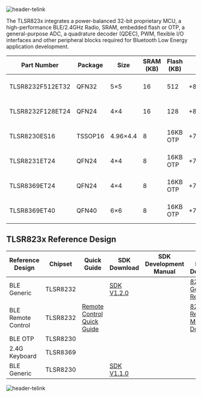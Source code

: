 ![header-telink](https://i.imgur.com/7U96dR0.jpg)


The TLSR823x integrates a power-balanced 32-bit proprietary MCU, a high-performance BLE/2.4GHz Radio, SRAM, embedded flash or OTP, a general-purpose ADC, a quadrature decoder (QDEC), PWM, flexible I/O interfaces and other peripheral blocks required for Bluetooth Low Energy application development.

| Part Number      | Package | Size     | SRAM (KB) | Flash (KB) | Tx    | Rx                           | Power Consumption                                      | Protocol |
|------------------|---------|----------|-----------|------------|-------|------------------------------|--------------------------------------------------------|----------|
| TLSR8232F512ET32 | QFN32   | 5×5      | 16        | 512        | +8dBm | -92dBm@BLE1M                 | 13.6mA@Rx_fullchip 14.5mA@Tx0dBm_fullchip 1.35uA@sleep | BLE 5.0* |
| TLSR8232F128ET24 | QFN24   | 4×4      | 16        | 128        | +8dBm | -92dBm@BLE1M                 | 13.6mA@Rx_fullchip 14.5mA@Tx0dBm_fullchip 1.35uA@sleep | BLE 5.0* |
| TLSR8230ES16     | TSSOP16 | 4.96×4.4 | 8         | 16KB OTP   | +7dBm | -91.5dBm@BLE1M-88dBm@BLE2M   | 13.6mA@Rx_fullchip 14.5mA@Tx0dBm_fullchip 1.4uA@sleep  | BLE 5.0* |
| TLSR8231ET24     | QFN24   | 4×4      | 8         | 16KB OTP   | +7dBm | -91.5dBm@BLE1M-88dBm@BLE2M   | 13.6mA@Rx_fullchip 14.5mA@Tx0dBm_fullchip 1.4uA@sleep  | BLE 5.0* |
| TLSR8369ET24     | QFN24   | 4×4      | 8         | 16KB OTP   | +7dBm | -91.5dBm@2.4G1M-88dBm@2.4G2M | 13.6mA@Rx_fullchip 14.5mA@Tx0dBm_fullchip 1.4uA@sleep  | 2.4G     |
| TLSR8369ET40     | QFN40   | 6×6      | 8         | 16KB OTP   | +7dBm | -91.5dBm@2.4G1M-88dBm@2.4G2M | 13.6mA@Rx_fullchip 14.5mA@Tx0dBm_fullchip 1.4uA@sleep  | 2.4G     |


## TLSR823x Reference Design

| Reference Design   | Chipset  | Quick Guide                | SDK Download | SDK Development Manual | HW Design Document                |
|--------------------|----------|----------------------------|--------------|------------------------|-----------------------------------|
| BLE Generic        | TLSR8232 |                            | [SDK V1.2.0](http://wiki.telink-semi.cn/tools_and_sdk/BLE_SDK/823x_SDK/ble_sdk.zip)   |                        | [8232 Generic Ref](http://wiki.telink-semi.cn/doc/hw/TLSR8232_Developmentboard_TLSR8232DK32D.zip)                  |
| BLE Remote Control | TLSR8232 | [Remote Control Quick Guide](http://wiki.telink-semi.cn/doc/an/PS_18032600-E_Spec%20For%20Telink%20TLSR8232-based%20BLE%20Remote%20Control%20Demo.pdf) |              |                        | [8232 RCU Ref](http://wiki.telink-semi.cn/doc/hw/TLSR8232_RCU_TLSR8232RC32D.zip) [8266 Master Dongle](http://wiki.telink-semi.cn/doc/hw/TLSR8266_Dongle_TLSR8266DG32D.zip) |
| BLE OTP            | TLSR8230 |                            |              |                        |                                   |
| 2.4G Keyboard      | TLSR8369 |                            |              |                        |                                   |
| BLE Generic        | TLSR8230 |                            | [SDK V1.1.0](http://wiki.telink-semi.cn/telink_shenzhen/BlackHawk/blackhawk-BLE-SDK.zip)   |                        |                                   |

![header-telink]({{site.baseurl}}//header-telink.jpg)
